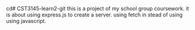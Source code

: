 cd# CST3145-learn2-git
this is a project of my school group coursework.
it is about using express.js to create a server.
using fetch in stead of using using javascript.
